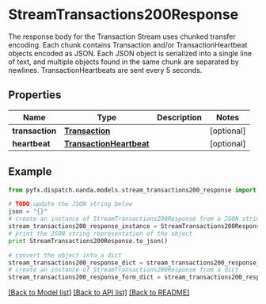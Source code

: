 # StreamTransactions200Response

The response body for the Transaction Stream uses chunked transfer encoding.  Each chunk contains Transaction and/or TransactionHeartbeat objects encoded as JSON.  Each JSON object is serialized into a single line of text, and multiple objects found in the same chunk are separated by newlines. TransactionHeartbeats are sent every 5 seconds.

## Properties
Name | Type | Description | Notes
------------ | ------------- | ------------- | -------------
**transaction** | [**Transaction**](Transaction.md) |  | [optional] 
**heartbeat** | [**TransactionHeartbeat**](TransactionHeartbeat.md) |  | [optional] 

## Example

```python
from pyfx.dispatch.oanda.models.stream_transactions200_response import StreamTransactions200Response

# TODO update the JSON string below
json = "{}"
# create an instance of StreamTransactions200Response from a JSON string
stream_transactions200_response_instance = StreamTransactions200Response.from_json(json)
# print the JSON string representation of the object
print StreamTransactions200Response.to_json()

# convert the object into a dict
stream_transactions200_response_dict = stream_transactions200_response_instance.to_dict()
# create an instance of StreamTransactions200Response from a dict
stream_transactions200_response_form_dict = stream_transactions200_response.from_dict(stream_transactions200_response_dict)
```
[[Back to Model list]](../README.md#documentation-for-models) [[Back to API list]](../README.md#documentation-for-api-endpoints) [[Back to README]](../README.md)


